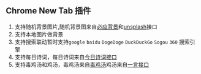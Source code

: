 ## Chrome New Tab 插件 

1. 支持随机背景图片,随机背景图来自[必应背景](https://cn.bing.com/)和[unsplash](https://unsplash.com/)接口
2. 支持本地图片做背景
3. 支持搜索联动暂时支持`google` `baidu` `DogeDoge` `DuckDuckGo` `Sogou` `360` 搜索引擎
4. 支持每日诗词，每日诗词来自[今日诗词接口](https://www.jinrishici.com/)
5. 支持毒鸡汤和鸡汤，毒鸡汤来自[毒鸡汤](https://dujitang.90so.net/docs/1.0/apis/get_a_soup)鸡汤来自[一言接口](https://hitokoto.cn/api)